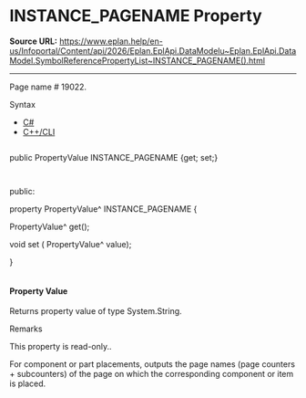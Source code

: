 # INSTANCE_PAGENAME Property

**Source URL:** https://www.eplan.help/en-us/Infoportal/Content/api/2026/Eplan.EplApi.DataModelu~Eplan.EplApi.DataModel.SymbolReferencePropertyList~INSTANCE_PAGENAME().html

---

Page name # 19022.

Syntax

- [C#](#i-syntax-CS)
- [C++/CLI](#i-syntax-CPP2005)

```
```
public PropertyValue INSTANCE_PAGENAME {get; set;}
```
```

```
```
public:

property PropertyValue^ INSTANCE_PAGENAME {

   PropertyValue^ get();

   void set (    PropertyValue^ value);

}
```
```

#### Property Value

Returns property value of type System.String.

Remarks

This property is read-only..

For component or part placements, outputs the page names (page counters + subcounters) of the page on which the corresponding component or item is placed.
